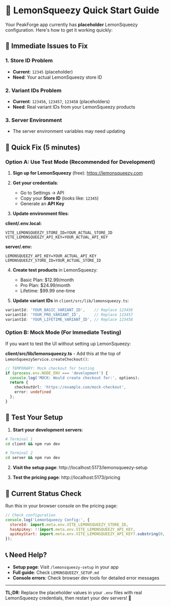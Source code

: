 # 🚀 LemonSqueezy Quick Start Guide

Your PeakForge app currently has **placeholder** LemonSqueezy configuration. Here's how to get it working quickly:

## 🎯 Immediate Issues to Fix

### 1. **Store ID Problem**
- **Current**: `12345` (placeholder)
- **Need**: Your actual LemonSqueezy store ID

### 2. **Variant IDs Problem**
- **Current**: `123456`, `123457`, `123458` (placeholders)
- **Need**: Real variant IDs from your LemonSqueezy products

### 3. **Server Environment**
- The server environment variables may need updating

## 🔧 Quick Fix (5 minutes)

### Option A: Use Test Mode (Recommended for Development)

1. **Sign up for LemonSqueezy** (free): https://lemonsqueezy.com
2. **Get your credentials**:
   - Go to Settings → API
   - Copy your **Store ID** (looks like: `12345`)
   - Generate an **API Key**

3. **Update environment files**:

**client/.env.local:**
```env
VITE_LEMONSQUEEZY_STORE_ID=YOUR_ACTUAL_STORE_ID
VITE_LEMONSQUEEZY_API_KEY=YOUR_ACTUAL_API_KEY
```

**server/.env:**
```env
LEMONSQUEEZY_API_KEY=YOUR_ACTUAL_API_KEY
LEMONSQUEEZY_STORE_ID=YOUR_ACTUAL_STORE_ID
```

4. **Create test products** in LemonSqueezy:
   - Basic Plan: $12.99/month
   - Pro Plan: $24.99/month  
   - Lifetime: $99.99 one-time

5. **Update variant IDs** in `client/src/lib/lemonsqueezy.ts`:
```typescript
variantId: 'YOUR_BASIC_VARIANT_ID',    // Replace 123456
variantId: 'YOUR_PRO_VARIANT_ID',      // Replace 123457
variantId: 'YOUR_LIFETIME_VARIANT_ID', // Replace 123458
```

### Option B: Mock Mode (For Immediate Testing)

If you want to test the UI without setting up LemonSqueezy:

**client/src/lib/lemonsqueezy.ts** - Add this at the top of `LemonSqueezyService.createCheckout()`:

```typescript
// TEMPORARY: Mock checkout for testing
if (process.env.NODE_ENV === 'development') {
  console.log('MOCK: Would create checkout for:', options);
  return { 
    checkoutUrl: 'https://example.com/mock-checkout',
    error: undefined 
  };
}
```

## 🧪 Test Your Setup

1. **Start your development servers**:
```bash
# Terminal 1
cd client && npm run dev

# Terminal 2  
cd server && npm run dev
```

2. **Visit the setup page**: http://localhost:5173/lemonsqueezy-setup

3. **Test the pricing page**: http://localhost:5173/pricing

## 🚨 Current Status Check

Run this in your browser console on the pricing page:

```javascript
// Check configuration
console.log('LemonSqueezy Config:', {
  storeId: import.meta.env.VITE_LEMONSQUEEZY_STORE_ID,
  hasApiKey: !!import.meta.env.VITE_LEMONSQUEEZY_API_KEY,
  apiKeyStart: import.meta.env.VITE_LEMONSQUEEZY_API_KEY?.substring(0, 10)
});
```

## 📞 Need Help?

- **Setup page**: Visit `/lemonsqueezy-setup` in your app
- **Full guide**: Check `LEMONSQUEEZY_SETUP.md`
- **Console errors**: Check browser dev tools for detailed error messages

---

**TL;DR**: Replace the placeholder values in your `.env` files with real LemonSqueezy credentials, then restart your dev servers! 🎉 